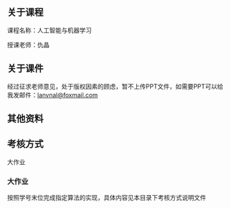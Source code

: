 ## 关于课程

课程名称：人工智能与机器学习

授课老师：仇晶

## 关于课件
经过征求老师意见，处于版权因素的顾虑，暂不上传PPT文件，如需要PPT可以给我发邮件：lanvnal@foxmail.com

## 其他资料

## 考核方式

大作业

### 大作业

按照学号末位完成指定算法的实现，具体内容见本目录下考核方式说明文件
